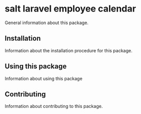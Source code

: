 # salt laravel employee calendar

General information about this package.

## Installation

Information about the installation procedure for this package.

## Using this package

Information about using this package

## Contributing

Information about contributing to this package.
